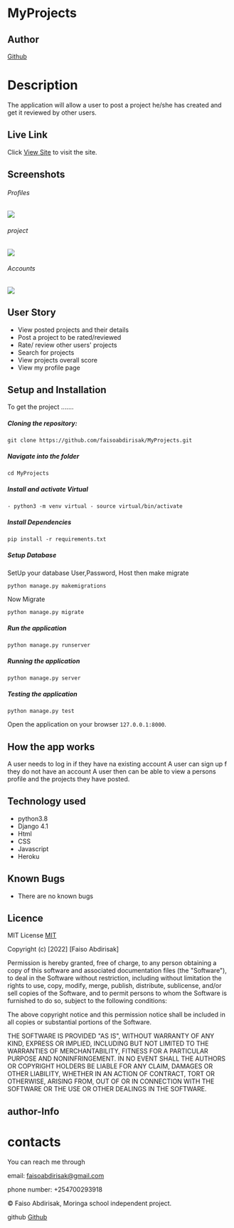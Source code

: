 # MyProjects

## Author  
  
[Github](https://github.com/faisoabdirisak)

# Description  
The application will allow a user to post a project he/she has created and get it reviewed by other users.

##  Live Link
 Click [View Site](https://thawing-meadow-59628.herokuapp.com/)  to visit the site.

  ## Screenshots
###### Profiles
<img src="/home/moringa/Pictures/Screenshot from 2022-03-16 10-36-58.png
/home/moringa/Pictures/Screenshot from 2022-03-16 10-37-28.png
/home/moringa/Pictures/Screenshot from 2022-03-16 10-43-27.png">
 

###### project
<img src="/home/moringa/Pictures/Screenshot from 2022-03-16 10-36-58.png
/home/moringa/Pictures/Screenshot from 2022-03-16 10-37-28.png
/home/moringa/Pictures/Screenshot from 2022-03-16 10-43-27.png">

###### Accounts
<img src="/home/moringa/Pictures/Screenshot from 2022-03-16 10-36-58.png
/home/moringa/Pictures/Screenshot from 2022-03-16 10-37-28.png
/home/moringa/Pictures/Screenshot from 2022-03-16 10-43-27.png">


## User Story  

* View posted projects and their details
* Post a project to be rated/reviewed
* Rate/ review other users' projects
* Search for projects
* View projects overall score
* View my profile page

## Setup and Installation  

To get the project .......  
  
##### Cloning the repository:  
 ``` 
git clone https://github.com/faisoabdirisak/MyProjects.git
```
##### Navigate into the folder 
 ``` 
cd MyProjects
```
##### Install and activate Virtual  
 ``` 
- python3 -m venv virtual - source virtual/bin/activate  
```  
##### Install Dependencies  
 ``` 
 pip install -r requirements.txt 
```  
 ##### Setup Database  
  SetUp your database User,Password, Host then make migrate  
 ``` 
python manage.py makemigrations 
 ``` 
 Now Migrate  
 ```
 python manage.py migrate 
```
##### Run the application  
 ``` 
 python manage.py runserver 
``` 
##### Running the application  
 ``` 
 python manage.py server 
```
##### Testing the application  
 ``` 
 python manage.py test 
```
Open the application on your browser `127.0.0.1:8000`.  


## How the app works
A user needs to log in if they have na existing account
A user can sign up f they do not have an account
A user then can be able to view a persons profile and the projects they have posted.

## Technology used  
  
* python3.8  
* Django 4.1
* Html
* CSS
* Javascript
* Heroku

## Known Bugs  
* There are no known bugs 
  
## Licence

MIT License    [MIT](https://choosealicense.com/licenses/mit/)


Copyright (c) [2022] [Faiso Abdirisak]

Permission is hereby granted, free of charge, to any person obtaining a copy
of this software and associated documentation files (the "Software"), to deal
in the Software without restriction, including without limitation the rights
to use, copy, modify, merge, publish, distribute, sublicense, and/or sell
copies of the Software, and to permit persons to whom the Software is
furnished to do so, subject to the following conditions:

The above copyright notice and this permission notice shall be included in all
copies or substantial portions of the Software.

THE SOFTWARE IS PROVIDED "AS IS", WITHOUT WARRANTY OF ANY KIND, EXPRESS OR
IMPLIED, INCLUDING BUT NOT LIMITED TO THE WARRANTIES OF MERCHANTABILITY,
FITNESS FOR A PARTICULAR PURPOSE AND NONINFRINGEMENT. IN NO EVENT SHALL THE
AUTHORS OR COPYRIGHT HOLDERS BE LIABLE FOR ANY CLAIM, DAMAGES OR OTHER
LIABILITY, WHETHER IN AN ACTION OF CONTRACT, TORT OR OTHERWISE, ARISING FROM,
OUT OF OR IN CONNECTION WITH THE SOFTWARE OR THE USE OR OTHER DEALINGS IN THE
SOFTWARE.


## author-Info

# contacts
You can reach me through

email: faisoabdirisak@gmail.com

phone number: +254700293918

©️ Faiso Abdirisak, Moringa school independent project.



github [Github](https://github.com/faisoabdirisak)